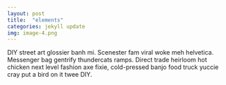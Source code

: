 ```yaml
---
layout: post
title:  "elements"
categories: jekyll update
img: image-4.png
---
```

DIY street art glossier banh mi. Scenester fam viral woke meh helvetica. Messenger bag gentrify thundercats ramps. Direct trade heirloom hot chicken next level fashion axe fixie, cold-pressed banjo food truck yuccie cray put a bird on it twee DIY.
